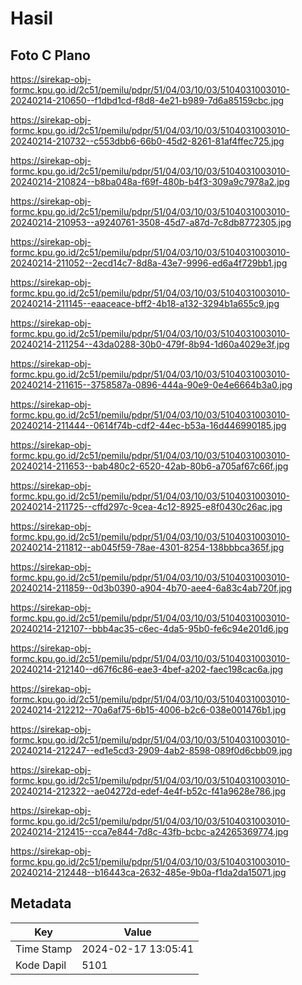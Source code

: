 # Hasil

## Foto C Plano

https://sirekap-obj-formc.kpu.go.id/2c51/pemilu/pdpr/51/04/03/10/03/5104031003010-20240214-210650--f1dbd1cd-f8d8-4e21-b989-7d6a85159cbc.jpg

https://sirekap-obj-formc.kpu.go.id/2c51/pemilu/pdpr/51/04/03/10/03/5104031003010-20240214-210732--c553dbb6-66b0-45d2-8261-81af4ffec725.jpg

https://sirekap-obj-formc.kpu.go.id/2c51/pemilu/pdpr/51/04/03/10/03/5104031003010-20240214-210824--b8ba048a-f69f-480b-b4f3-309a9c7978a2.jpg

https://sirekap-obj-formc.kpu.go.id/2c51/pemilu/pdpr/51/04/03/10/03/5104031003010-20240214-210953--a9240761-3508-45d7-a87d-7c8db8772305.jpg

https://sirekap-obj-formc.kpu.go.id/2c51/pemilu/pdpr/51/04/03/10/03/5104031003010-20240214-211052--2ecd14c7-8d8a-43e7-9996-ed6a4f729bb1.jpg

https://sirekap-obj-formc.kpu.go.id/2c51/pemilu/pdpr/51/04/03/10/03/5104031003010-20240214-211145--eaaceace-bff2-4b18-a132-3294b1a655c9.jpg

https://sirekap-obj-formc.kpu.go.id/2c51/pemilu/pdpr/51/04/03/10/03/5104031003010-20240214-211254--43da0288-30b0-479f-8b94-1d60a4029e3f.jpg

https://sirekap-obj-formc.kpu.go.id/2c51/pemilu/pdpr/51/04/03/10/03/5104031003010-20240214-211615--3758587a-0896-444a-90e9-0e4e6664b3a0.jpg

https://sirekap-obj-formc.kpu.go.id/2c51/pemilu/pdpr/51/04/03/10/03/5104031003010-20240214-211444--0614f74b-cdf2-44ec-b53a-16d446990185.jpg

https://sirekap-obj-formc.kpu.go.id/2c51/pemilu/pdpr/51/04/03/10/03/5104031003010-20240214-211653--bab480c2-6520-42ab-80b6-a705af67c66f.jpg

https://sirekap-obj-formc.kpu.go.id/2c51/pemilu/pdpr/51/04/03/10/03/5104031003010-20240214-211725--cffd297c-9cea-4c12-8925-e8f0430c26ac.jpg

https://sirekap-obj-formc.kpu.go.id/2c51/pemilu/pdpr/51/04/03/10/03/5104031003010-20240214-211812--ab045f59-78ae-4301-8254-138bbbca365f.jpg

https://sirekap-obj-formc.kpu.go.id/2c51/pemilu/pdpr/51/04/03/10/03/5104031003010-20240214-211859--0d3b0390-a904-4b70-aee4-6a83c4ab720f.jpg

https://sirekap-obj-formc.kpu.go.id/2c51/pemilu/pdpr/51/04/03/10/03/5104031003010-20240214-212107--bbb4ac35-c6ec-4da5-95b0-fe6c94e201d6.jpg

https://sirekap-obj-formc.kpu.go.id/2c51/pemilu/pdpr/51/04/03/10/03/5104031003010-20240214-212140--d67f6c86-eae3-4bef-a202-faec198cac6a.jpg

https://sirekap-obj-formc.kpu.go.id/2c51/pemilu/pdpr/51/04/03/10/03/5104031003010-20240214-212212--70a6af75-6b15-4006-b2c6-038e001476b1.jpg

https://sirekap-obj-formc.kpu.go.id/2c51/pemilu/pdpr/51/04/03/10/03/5104031003010-20240214-212247--ed1e5cd3-2909-4ab2-8598-089f0d6cbb09.jpg

https://sirekap-obj-formc.kpu.go.id/2c51/pemilu/pdpr/51/04/03/10/03/5104031003010-20240214-212322--ae04272d-edef-4e4f-b52c-f41a9628e786.jpg

https://sirekap-obj-formc.kpu.go.id/2c51/pemilu/pdpr/51/04/03/10/03/5104031003010-20240214-212415--cca7e844-7d8c-43fb-bcbc-a24265369774.jpg

https://sirekap-obj-formc.kpu.go.id/2c51/pemilu/pdpr/51/04/03/10/03/5104031003010-20240214-212448--b16443ca-2632-485e-9b0a-f1da2da15071.jpg


## Metadata

| Key        | Value               |
| ---------- | ------------------- |
| Time Stamp | 2024-02-17 13:05:41 |
| Kode Dapil | 5101                |



